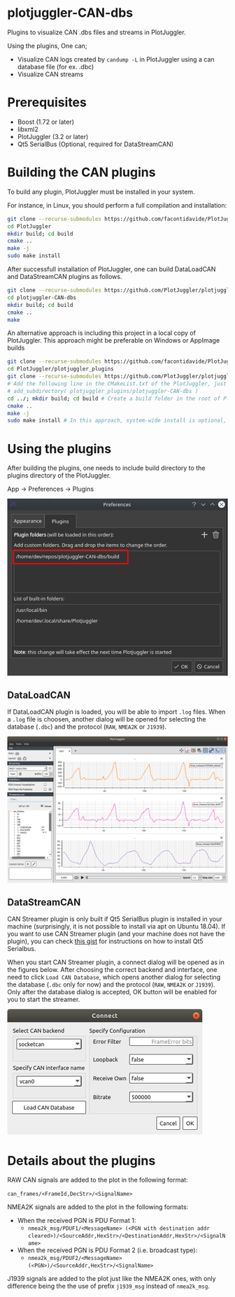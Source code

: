 # plotjuggler-CAN-dbs
Plugins to visualize CAN .dbs files and streams in PlotJuggler.

Using the plugins, One can;
  * Visualize CAN logs created by `candump -L` in PlotJuggler using a can database file (for ex. .dbc)
  * Visualize CAN streams

# Prerequisites
  * Boost (1.72 or later)
  * libxml2
  * PlotJuggler (3.2 or later)
  * Qt5 SerialBus (Optional, required for DataStreamCAN)

# Building the CAN plugins

To build any plugin, PlotJuggler must be installed in your system.

For instance, in Linux, you should perform a full compilation and installation:

```BASH
git clone --recurse-submodules https://github.com/facontidavide/PlotJuggler.git
cd PlotJuggler
mkdir build; cd build
cmake ..
make -j
sudo make install
```
After successfull installation of PlotJuggler, one can build DataLoadCAN and DataStreamCAN plugins as follows.
```BASH
git clone --recurse-submodules https://github.com/PlotJuggler/plotjuggler-CAN-dbs.git
cd plotjuggler-CAN-dbs
mkdir build; cd build
cmake ..
make

```

An alternative approach is including this project in a local copy of PlotJuggler. This approach might be preferable on Windows or AppImage builds
```BASH
git clone --recurse-submodules https://github.com/facontidavide/PlotJuggler.git
cd PlotJuggler/plotjuggler_plugins
git clone --recurse-submodules https://github.com/PlotJuggler/plotjuggler-CAN-dbs.git
# Add the following line in the CMakeList.txt of the PlotJuggler, just after other plugin include lines
# add_subdirectory( plotjuggler_plugins/plotjuggler-CAN-dbs )
cd ../; mkdir build; cd build # Create a build folder in the root of PlotJuggler
cmake ..
make -j
sudo make install # In this approach, system-wide install is optional, you can diretly use the PJ inside the bin with CAN plugins included
```

# Using the plugins

After building the plugins, one needs to include build directory to the plugins directory of the PlotJuggler.

App -> Preferences -> Plugins

![CanPluginInclude](docs/CanPluginInclude.png "CanPluginInclude snapshot")

## DataLoadCAN

If DataLoadCAN plugin is loaded, you will be able to import `.log` files. When a `.log` file is choosen, another dialog will be opened for selecting the database (`.dbc`) and the protocol (`RAW`, `NMEA2K` or `J1939`).

![DataLoadCAN](docs/DataLoadCAN.png "DataLoadCAN snapshot")

## DataStreamCAN

CAN Streamer plugin is only built if Qt5 SerialBus plugin is installed in your machine (surprisingly, it is not possible to install via apt on Ubuntu 18.04).
If you want to use CAN Streamer plugin (and your machine does not have the plugin), you can check [this gist](https://gist.github.com/awesomebytes/ed90785324757b03c8f01e3ffa36d436) for instructions on how to install Qt5 Serialbus.

When you start CAN Streamer plugin, a connect dialog will be opened as in the figures below. After choosing the correct backend and interface, one need to click `Load CAN Database`, which opens another dialog for selecting the database (`.dbc` only for now) and the protocol (`RAW`, `NMEA2K` or `J1939`). Only after the database dialog is accepted, OK button will be enabled for you to start the streamer.

![DataStreamCAN](docs/DatabaseLoaded.png "DataStreamCAN connect, database loaded.")

# Details about the plugins

RAW CAN signals are added to the plot in the following format:

`can_frames/<FrameId,DecStr>/<SignalName>`

NMEA2K signals are added to the plot in the following formats:

* When the received PGN is PDU Format 1:
  * `nmea2k_msg/PDUF1/<MessageName> (<PGN with destination addr cleared>)/<SourceAddr,HexStr>/<DestinationAddr,HexStr>/<SignalName>`
* When the received PGN is PDU Format 2 (i.e. broadcast type):
  * `nmea2k_msg/PDUF2/<MessageName> (<PGN>)/<SourceAddr,HexStr>/<SignalName>`

J1939 signals are added to the plot just like the NMEA2K ones, with only difference being the the use of prefix `j1939_msg` instead of `nmea2k_msg`.

